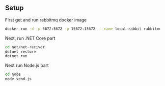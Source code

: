 ## Setup

First get and run rabbitmq docker image

```bash
docker run -d -p 5672:5672 -p 15672:15672  --name local-rabbit rabbitmq
```

Next, run .NET Core part

```bash
cd net/net-reciver
dotnet restore
dotnet run
```

Next run Node.js part

```bash
cd node
node send.js
```
